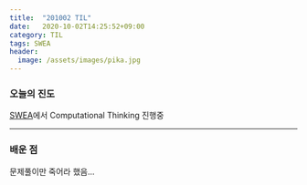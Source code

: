 ```yaml
---
title:  "201002 TIL"
date:   2020-10-02T14:25:52+09:00
category: TIL
tags: SWEA
header:
  image: /assets/images/pika.jpg
---
```


<h3>오늘의 진도</h3>

[SWEA](https://swexpertacademy.com/main/main.do)에서 Computational Thinking 진행중

<hr>

<h3>배운 점</h3>

문제풀이만 죽어라 했음...